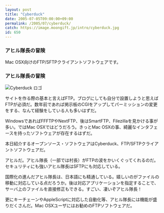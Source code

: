 ```yaml
---
layout: post
title: "Cyberduck"
date: 2005-07-05T09:00:00+09:00
permalink: /2005/07/cyberduck/
catch: https://image.moongift.jp/intro/cyberduck.jpg
id: 650
---
```

### アヒル隊長の冒険
  
Mac OSX向けのFTP/SFTPクライアントソフトウェアです。  
<!--more-->  

### アヒル隊長の冒険
  

![Cyberduck ロゴ](https://image.moongift.jp/intro/cyberduck.jpg "Cyberduck ロゴ")

  

サイトを作る際の基本と言えばFTP。ブログにしても自分で設置しようと思えばFTPが必須だ。数年前であれば掲示板のCGIをアップしてパーミッションの変更をする、なんて経験をしている人も多いはずだ。

  

WindowsであればFFFTPやNextFTP、後はSmartFTP、Filezillaを見かける事が多い。ではMac OSXではどうだろう。きっとMac OSXの事、綺麗なインタフェースを持ったソフトウェアが存在するはずだ。

  

本日紹介するオープンソース・ソフトウェアはCyberduck、FTP/SFTPクライアントソフトウェアだ。

  

アヒルだ。アヒル隊長（一部では村長）がFTPの波をかいくぐってくれるのだ。セキュリティにも強いアヒル隊長はSFTPにも対応している。

  

国際化の進んだアヒル隊長は、日本語にも精通している。嬉しいのがファイルの移動に対応している点だろうか。後は対応アプリケーションを指定することで、サーバ上のファイルを直接修正もできる。すごい、凄いぞアヒル隊長！

  

更にキーチェーンやAppleScriptに対応した自動化等、アヒル隊長には機能が盛りだくさんだ。Mac OSXユーザにはお勧めのFTPソフトウェアだ。

